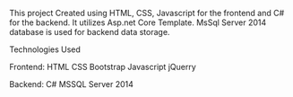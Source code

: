 This project Created using HTML, CSS, Javascript for the frontend and C# for the backend. 
It utilizes Asp.net Core Template. 
 MsSql Server 2014 database is used for backend data storage.


Technologies Used

Frontend:
HTML
CSS
Bootstrap
Javascript
jQuerry

Backend:
C#
MSSQL Server 2014
